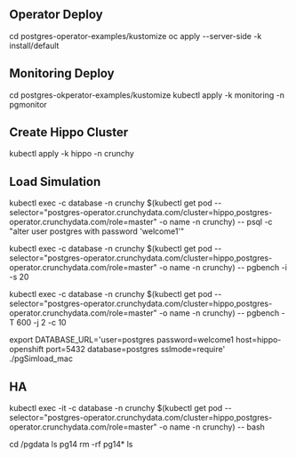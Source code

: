 ## Operator Deploy
cd postgres-operator-examples/kustomize
oc apply --server-side -k install/default

## Monitoring Deploy
cd postgres-okperator-examples/kustomize
kubectl apply -k monitoring -n pgmonitor

## Create Hippo Cluster
kubectl apply -k hippo -n crunchy

## Load Simulation
kubectl exec -c database -n crunchy $(kubectl get pod --selector="postgres-operator.crunchydata.com/cluster=hippo,postgres-operator.crunchydata.com/role=master" -o name -n crunchy) -- psql -c "alter user postgres with password 'welcome1'"

kubectl exec -c database -n crunchy $(kubectl get pod --selector="postgres-operator.crunchydata.com/cluster=hippo,postgres-operator.crunchydata.com/role=master" -o name -n crunchy) -- pgbench -i -s 20

kubectl exec -c database -n crunchy $(kubectl get pod --selector="postgres-operator.crunchydata.com/cluster=hippo,postgres-operator.crunchydata.com/role=master" -o name -n crunchy) -- pgbench -T 600 -j 2 -c 10

export DATABASE_URL='user=postgres password=welcome1 host=hippo-openshift port=5432 database=postgres sslmode=require'
./pgSimload_mac

## HA
kubectl exec -it -c database -n crunchy $(kubectl get pod --selector="postgres-operator.crunchydata.com/cluster=hippo,postgres-operator.crunchydata.com/role=master" -o name -n crunchy) -- bash

cd /pgdata
ls pg14
rm -rf pg14*
ls


